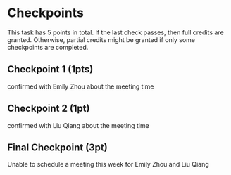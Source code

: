 # Checkpoints

This task has 5 points in total. If the last check passes, then full credits are
granted. Otherwise, partial credits might be granted if only some checkpoints are
completed.

## Checkpoint 1 (1pts)

confirmed with Emily Zhou about the meeting time

## Checkpoint 2 (1pt)

confirmed with Liu Qiang about the meeting time

## Final Checkpoint (3pt)

Unable to schedule a meeting this week for Emily Zhou and Liu Qiang